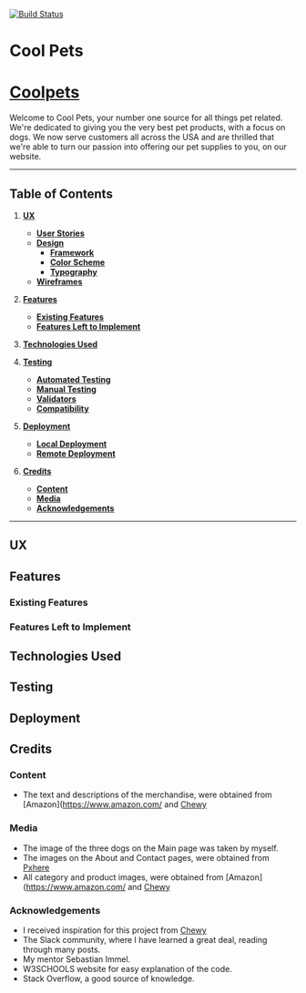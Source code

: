 [![Build Status](https://travis-ci.org/freddorn/coolpets.svg?branch=master)](https://travis-ci.org/freddorn/coolpets)

# Cool Pets

#   [Coolpets](https://coolpets.herokuapp.com/)

Welcome to Cool Pets, your number one source for all things pet related.
We're dedicated to giving you the very best pet products, with a focus on dogs.
We now serve customers all across the USA and are thrilled that we're able to turn
our passion into offering our pet supplies to you, on our website. 


---
 
## Table of Contents
1. [**UX**](#ux)
    - [**User Stories**](#user-stories)
    - [**Design**](#design)
        - [**Framework**](#framework)
        - [**Color Scheme**](#color-scheme)
        - [**Typography**](#typography)
    - [**Wireframes**](#wireframes)

2. [**Features**](#features)
    - [**Existing Features**](#existing-features)
    - [**Features Left to Implement**](#features-left-to-implement)

3. [**Technologies Used**](#technologies-used)

4. [**Testing**](#testing)
    - [**Automated Testing**](#automated-testing)
    - [**Manual Testing**](#manual-testing)
    - [**Validators**](#validators)
    - [**Compatibility**](#compatibility)

5. [**Deployment**](#deployment)
    - [**Local Deployment**](#local-deployment)
    - [**Remote Deployment**](#remote-deployment)

6. [**Credits**](#credits)
    - [**Content**](#content)
    - [**Media**](#media)
    - [**Acknowledgements**](#acknowledgements)

---
 
## UX
 


## Features


 
### Existing Features


### Features Left to Implement


## Technologies Used




## Testing



## Deployment



## Credits

### Content

- The text and descriptions of the merchandise, were obtained from [Amazon](https://www.amazon.com/ and [Chewy](https://www.chewy.com/)


### Media

- The image of the three dogs on the Main page was taken by myself.
- The images on the About and Contact pages, were obtained from [Pxhere](https://pxhere.com/en/)
- All category and product images, were obtained from [Amazon](https://www.amazon.com/ and [Chewy](https://www.chewy.com/)



### Acknowledgements

- I received inspiration for this project from [Chewy](https://www.chewy.com/)
- The Slack community, where I have learned a great deal, reading through many posts.
- My mentor Sebastian Immel.
- W3SCHOOLS website for easy explanation of the code.
- Stack Overflow, a good source of knowledge.